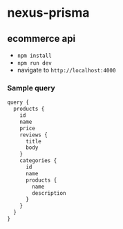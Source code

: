 # nexus-prisma

## ecommerce api

- ```npm install```
- ```npm run dev```
- navigate to ```http://localhost:4000```

### Sample query

```javascript
query {
  products {
    id
    name
    price
    reviews {
      title
      body
    }
    categories {
      id
      name
      products {
        name
        description
      }
    }
  }
}
```
